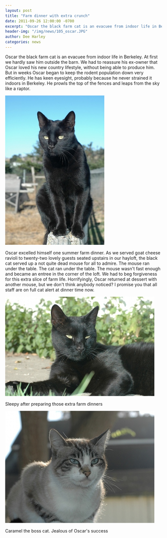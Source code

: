 ```yaml
---
layout: post
title: "Farm dinner with extra crunch"
date: 2011-09-26 12:00:00 -0700
excerpt: "Oscar the black farm cat is an evacuee from indoor life in Berkeley. At first we hardly saw ..."
header-img: "/img/news/105_oscar.JPG"
author: Dee Harley
categories: news
---
```

Oscar the black farm cat is an evacuee from indoor life in Berkeley.
At first we hardly saw him outside the barn. We had to reassure his
ex-owner that Oscar loved his new country lifestyle, without being
able to produce him. But in weeks Oscar began to keep the rodent
population down very efficiently. He has keen eyesight, probably
because he never strained it indoors in Berkeley. He prowls the top of
the fences and leaps from the sky like a raptor.

![image](/img/news/105_oscar.JPG)

Oscar excelled himself one summer farm dinner. As we served goat
cheese ravioli to twenty-two lovely guests seated upstairs in our
hayloft, the black cat served up a not quite dead mouse for all to
admire. The mouse ran under the table. The cat ran under the table.
The mouse wasn't fast enough and became an entree in the corner of the
loft. We had to beg forgiveness for this extra slice of farm life.
Horrifyingly, Oscar returned at dessert with another mouse, but we
don't think anybody noticed? I promise you that all staff are on full
cat alert at dinner time now.

![image](/img/news/105_oscar2.JPG)

Sleepy after preparing those extra farm dinners

![image](/img/news/105_caramel.JPG)

Caramel the boss cat. Jealous of Oscar's success



